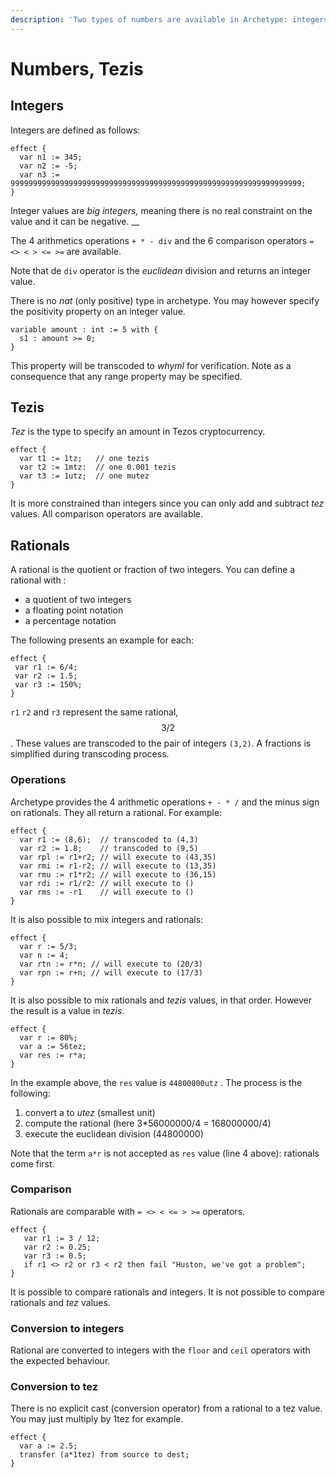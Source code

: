 ```yaml
---
description: 'Two types of numbers are available in Archetype: integers and rationals'
---
```


# Numbers, Tezis

## Integers

Integers are defined as follows:

```text
effect {
  var n1 := 345;
  var n2 := -5;
  var n3 := 99999999999999999999999999999999999999999999999999999999999999999;
}
```

 Integer values are _big integers,_ meaning there is no real constraint on the value and it can be negative. __

The 4 arithmetics operations `+ * - div` and the 6 comparison operators `= <> < > <= >=` are available.

Note that de `div` operator is the _euclidean_ division and returns an integer value.

There is no _nat_ \(only positive\) type in archetype. You may however specify the positivity property on an integer value.

```text
variable amount : int := 5 with {
  s1 : amount >= 0;
}
```

This property will be transcoded to _whyml_ for verification. Note as a consequence that any range property may be specified. 

## Tezis

_Tez_ is the type to specify an amount in Tezos cryptocurrency. 

```text
effect {
  var t1 := 1tz;   // one tezis
  var t2 := 1mtz:  // one 0.001 tezis
  var t3 := 1utz;  // one mutez
}
```

It is more constrained than integers since you can only add and subtract _tez_ values. All comparison operators are available.

## Rationals

A rational is the quotient or fraction of two integers. You can define a rational with :

* a quotient of two integers
* a floating point notation
* a percentage notation

The following presents an example for each:

```text
effect {
 var r1 := 6/4;   
 var r2 := 1.5;
 var r3 := 150%;
} 
```

`r1` `r2` and `r3` represent the same rational, $$3/2 $$ . These values are  transcoded to the pair of integers `(3,2)`. A fractions is simplified during transcoding process. 

### Operations

Archetype provides the 4 arithmetic operations `+ - * /` and the minus sign on rationals. They all return a rational. For example:

```text
effect {
  var r1 := (8,6);  // transcoded to (4,3)
  var r2 := 1.8;    // transcoded to (9,5)
  var rpl := r1+r2; // will execute to (43,35)
  var rmi := r1-r2; // will execute to (13,35)
  var rmu := r1*r2; // will execute to (36,15)
  var rdi := r1/r2: // will execute to ()
  var rms := -r1    // will execute to () 
}
```

It is also possible to mix integers and rationals:

```text
effect {
  var r := 5/3;
  var n := 4;
  var rtn := r*n; // will execute to (20/3)
  var rpn := r+n; // will execute to (17/3)
}
```

It is also possible to mix rationals and _tezis_ values, in that order. However the result is a value in _tezis_. 

```text
effect {
  var r := 80%;
  var a := 56tez;
  var res := r*a;
}
```

In the example above, the `res` value is `44800000utz` . The process is the following:

1. convert a to _utez_ \(smallest unit\)
2. compute the rational \(here 3\*56000000/4 = 168000000/4\)
3. execute the euclidean division \(44800000\)

Note that the term `a*r`  is not accepted as `res` value \(line 4 above\): rationals come first.

### Comparison

Rationals are comparable with `= <> < <= > >=` operators.

```text
effect {
   var r1 := 3 / 12;
   var r2 := 0.25;
   var r3 := 0.5;
   if r1 <> r2 or r3 < r2 then fail "Huston, we've got a problem";
}
```

It is possible to compare rationals and integers. It is not possible to compare rationals and _tez_ values.

### Conversion to integers

Rational are converted to integers with the `floor` and `ceil` operators with the expected behaviour.

### Conversion to tez

There is no explicit cast \(conversion operator\) from a rational to a tez value. You may just multiply by 1tez for example.

```text
effect {
  var a := 2.5;
  transfer (a*1tez) from source to dest;
}
```



